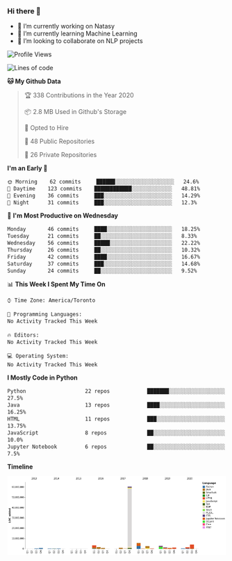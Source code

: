 ### Hi there 👋

<!--
**disooqi/disooqi** is a ✨ _special_ ✨ repository because its `README.md` (this file) appears on your GitHub profile.
-->
- 🔭 I’m currently working on Natasy
- 🌱 I’m currently learning Machine Learning
- 👯 I’m looking to collaborate on NLP projects
<!--
- 🤔 I’m looking for help with ...
- 💬 Ask me about ...
- 📫 How to reach me: http://mohamed.eldesouki.ca
- 😄 Pronouns: ...
- ⚡ Fun fact: ...
-->

<!--START_SECTION:waka-->
![Profile Views](http://img.shields.io/badge/Profile%20Views-3-blue)

![Lines of code](https://img.shields.io/badge/From%20Hello%20World%20I%27ve%20Written-7.8%20million%20lines%20of%20code-blue)

**🐱 My Github Data** 

> 🏆 338 Contributions in the Year 2020
 > 
> 📦 2.8 MB Used in Github's Storage 
 > 
> 💼 Opted to Hire
 > 
> 📜 48 Public Repositories 
 > 
> 🔑 26 Private Repositories  

**I'm an Early 🐤** 

```text
🌞 Morning    62 commits     ██████░░░░░░░░░░░░░░░░░░░   24.6% 
🌆 Daytime    123 commits    ████████████░░░░░░░░░░░░░   48.81% 
🌃 Evening    36 commits     ███░░░░░░░░░░░░░░░░░░░░░░   14.29% 
🌙 Night      31 commits     ███░░░░░░░░░░░░░░░░░░░░░░   12.3%

```
📅 **I'm Most Productive on Wednesday** 

```text
Monday       46 commits     ████░░░░░░░░░░░░░░░░░░░░░   18.25% 
Tuesday      21 commits     ██░░░░░░░░░░░░░░░░░░░░░░░   8.33% 
Wednesday    56 commits     █████░░░░░░░░░░░░░░░░░░░░   22.22% 
Thursday     26 commits     ██░░░░░░░░░░░░░░░░░░░░░░░   10.32% 
Friday       42 commits     ████░░░░░░░░░░░░░░░░░░░░░   16.67% 
Saturday     37 commits     ███░░░░░░░░░░░░░░░░░░░░░░   14.68% 
Sunday       24 commits     ██░░░░░░░░░░░░░░░░░░░░░░░   9.52%

```


📊 **This Week I Spent My Time On** 

```text
⌚︎ Time Zone: America/Toronto

💬 Programming Languages: 
No Activity Tracked This Week

🔥 Editors: 
No Activity Tracked This Week

💻 Operating System: 
No Activity Tracked This Week

```

**I Mostly Code in Python** 

```text
Python                   22 repos            ███████░░░░░░░░░░░░░░░░░░   27.5% 
Java                     13 repos            ████░░░░░░░░░░░░░░░░░░░░░   16.25% 
HTML                     11 repos            ███░░░░░░░░░░░░░░░░░░░░░░   13.75% 
JavaScript               8 repos             ██░░░░░░░░░░░░░░░░░░░░░░░   10.0% 
Jupyter Notebook         6 repos             ██░░░░░░░░░░░░░░░░░░░░░░░   7.5%

```


**Timeline**

![Chart not found](https://raw.githubusercontent.com/disooqi/disooqi/master/charts/bar_graph.png) 


<!--END_SECTION:waka-->

